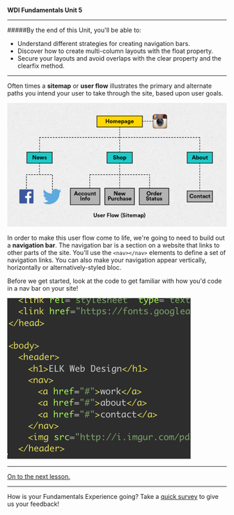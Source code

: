 **WDI Fundamentals Unit 5**

---

#####By the end of this Unit, you'll be able to:

* Understand different strategies for creating navigation bars.
* Discover how to create multi-column layouts with the float property.
* Secure your layouts and avoid overlaps with the clear property and the clearfix method.

---

Often times a **sitemap** or **user flow** illustrates the primary and alternate paths you intend your user to take through the site, based upon user goals.

![](/assets/elkwebdesign/userflow.png)

In order to make this user flow come to life, we're going to need to build out a **navigation bar**. The navigation bar is a section on a website that links to other parts of the site. You'll use the `<nav></nav>` elements to define a set of navigation links. You can also make your navigation appear vertically, horizontally or alternatively-styled bloc.

Before we get started, look at the code to get familiar with how you'd code in a nav bar on your site!

![](/assets/elkwebdesign/nav.png)

---

[On to the next lesson.](02_lesson.md)

---
How is your Fundamentals Experience going? Take a [quick survey](../feedback.md) to give us your feedback!
